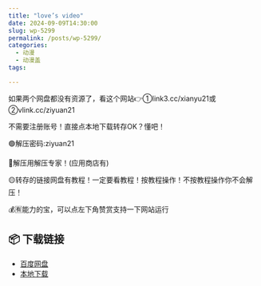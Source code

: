 ```yaml
---
title: "love’s video"
date: 2024-09-09T14:30:00
slug: wp-5299
permalink: /posts/wp-5299/
categories:
  - 动漫
  - 动漫盖
tags:

---
```


如果两个网盘都没有资源了，看这个网站👉①link3.cc/xianyu21或②vlink.cc/ziyuan21

不需要注册账号！直接点本地下载转存OK？懂吧！

🟢解压密码:ziyuan21

🔵解压用解压专家！(应用商店有)

🟡转存的链接网盘有教程！一定要看教程！按教程操作！不按教程操作你不会解压！

💰🈶能力的宝，可以点左下角赞赏支持一下网站运行

## 📦 下载链接
- [百度网盘](https://blziyuan21.com/pay-download/5299?key=d4f9eb6f41&down_id=0)
- [本地下载](https://blziyuan21.com/pay-download/5299?key=d4f9eb6f41&down_id=1)

